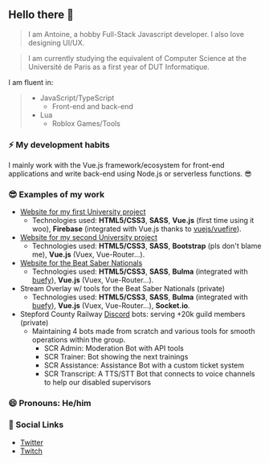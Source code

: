 ## Hello there 👋

> I am Antoine, a hobby Full-Stack Javascript developer. I also love designing UI/UX.

> I am currently studying the equivalent of Computer Science at the Université de Paris as a first year of DUT Informatique.

I am fluent in:
> - JavaScript/TypeScript
>   - Front-end and back-end
> - Lua
>   - Roblox Games/Tools

### ⚡ My development habits

I mainly work with the Vue.js framework/ecosystem for front-end applications and write back-end using Node.js or serverless functions. 😎

### 😎 Examples of my work

- [Website for my first University project](https://pjs1.jiveoff.fr)
  - Technologies used: **HTML5/CSS3**, **SASS**, **Vue.js** (first time using it woo), **Firebase** (integrated with Vue.js thanks to [vuejs/vuefire](https://github.com/vuejs/vuefire)).
- [Website for my second University project](https://eweb.jiveoff.fr)
  - Technologies used: **HTML5/CSS3**, **SASS**, **Bootstrap** (pls don't blame me), **Vue.js** (Vuex, Vue-Router...).
- [Website for the Beat Saber Nationals](https://beatsabernationals.com)
  - Technologies used: **HTML5/CSS3**, **SASS**, **Bulma** (integrated with [buefy](https://github.com/buefy/buefy)), **Vue.js** (Vuex, Vue-Router...).
- Stream Overlay w/ tools for the Beat Saber Nationals (private)
  - Technologies used: **HTML5/CSS3**, **SASS**, **Bulma** (integrated with [buefy](https://github.com/buefy/buefy)), **Vue.js** (Vuex, Vue-Router...), **Socket.io**.  
- Stepford County Railway [Discord](https://discord.gg/scr) bots: serving +20k guild members (private)
  - Maintaining 4 bots made from scratch and various tools for smooth operations within the group.
    - SCR Admin: Moderation Bot with API tools
    - SCR Trainer: Bot showing the next trainings
    - SCR Assistance: Assistance Bot with a custom ticket system
    - SCR Transcript: A TTS/STT Bot that connects to voice channels to help our disabled supervisors

### 😄 Pronouns: He/him

### 💬 Social Links

- [Twitter](https://twitter.com/JiveOff)
- [Twitch](https://twitch.tv/jiveoff)
